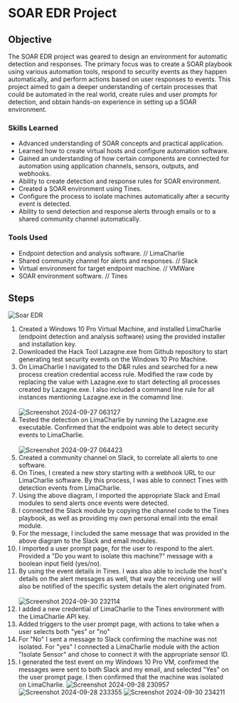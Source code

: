 # SOAR EDR Project

## Objective

The SOAR EDR project was geared to design an environment for automatic detection and responses. The primary focus was to create a SOAR playbook using various automation tools, respond to security events as they happen automatically, and perform actions based on user responses to events. This project aimed to gain a deeper understanding of certain processes that could be automated in the real world, create rules and user prompts for detection, and obtain hands-on experience in setting up a SOAR environment.

### Skills Learned

- Advanced understanding of SOAR concepts and practical application.
- Learned how to create virtual hosts and configure automation software.
- Gained an understanding of how certain components are connected for automation using application channels, sensors, outputs, and webhooks.
- Ability to create detection and response rules for SOAR environment.
- Created a SOAR environment using Tines.
- Configure the process to isolate machines automatically after a security event is detected.
- Ability to send detection and response alerts through emails or to a shared community channel automatically.

### Tools Used

- Endpoint detection and analysis software. // LimaCharlie
- Shared community channel for alerts and responses. // Slack
- Virtual environment for target endpoint machine. // VMWare
- SOAR environment software. // Tines

## Steps
![Soar EDR](https://github.com/user-attachments/assets/4ae08e92-286b-4604-abf0-9b682492b1a1)
1. Created a Windows 10 Pro Virtual Machine, and installed LimaCharlie (endpoint detection and analysis software) using the provided installer and installation key.
2. Downloaded the Hack Tool Lazagne.exe from Github repository to start generating test security events on the Windows 10 Pro Machine. 
3. On LimaCharlie I navigated to the D&R rules and searched for a new process creation credential access rule. Modified the raw code by replacing the value with Lazagne.exe to start detecting all processes created by Lazagne.exe. I also included a command line rule for all instances mentioning Lazagne.exe in the comamnd line.<br>
<br> ![Screenshot 2024-09-27 063127](https://github.com/user-attachments/assets/65c0e5ea-5405-4824-be1c-e8fb9a6a6165)
5. Tested the detection on LimaCharlie by running the Lazagne.exe executable. Confirmed that the endpoint was able to detect security events to LimaCharlie. <br>
<br>![Screenshot 2024-09-27 064423](https://github.com/user-attachments/assets/a9add8dd-f1d1-42fa-8375-53d58454efc2)
6. Created a community channel on Slack, to correlate all alerts to one software.
7. On Tines, I created a new story starting with a webhook URL to our LimaCharlie software. By this process, I was able to connect Tines with detection events from LimaCharlie.
8. Using the above diagram, I imported the appropriate Slack and Email modules to send alerts once events were detected.
9. I connected the Slack module by copying the channel code to the Tines playbook, as well as providing my own personal email into the email module.
10. For the message, I included the same message that was provided in the above diagram to the Slack and email modules.
11. I imported a user prompt page, for the user to respond to the alert. Provided a "Do you want to isolate this machine?" message with a boolean input field (yes/no).
12. By using the event details in Tines. I was also able to include the host's details on the alert messages as well, that way the receiving user will also be notified of the specific system details the alert originated from. <br>
<br> ![Screenshot 2024-09-30 232114](https://github.com/user-attachments/assets/ea25faf3-c1b7-44a0-8a29-19592882257b)
13. I added a new credential of LimaCharlie to the Tines environment with the LimaCharlie API key.
14. Added triggers to the user prompt page, with actions to take when a user selects both "yes" or "no"
15. For "No" I sent a message to Slack confirming the machine was not isolated. For "yes" I connected a LimaCharlie module with the action "Isolate Sensor" and chose to connect it with the appropriate sensor ID.
16. I generated the test event on my Windows 10 Pro VM, confirmed the messages were sent to both Slack and my email, and selected "Yes" on the user prompt page. I then confirmed that the machine was isolated on LimaCharlie.
![Screenshot 2024-09-28 230957](https://github.com/user-attachments/assets/6ae97df1-65e7-404a-9352-b103af3fbcf1)
![Screenshot 2024-09-28 233355](https://github.com/user-attachments/assets/9dd97f5f-5d83-4c14-9780-6f9137dbdd98)
![Screenshot 2024-09-30 234211](https://github.com/user-attachments/assets/4bd46a6e-4f0f-4d46-8554-5a941950647c)


